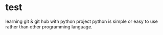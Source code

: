 # test
learning git & git hub with python project
python is simple or easy to use rather than other programming language.
